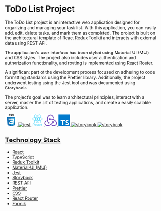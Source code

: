 # ToDo List Project

The ToDo List project is an interactive web application designed for organizing and managing your task list. With this application, you can easily add, edit, delete tasks, and mark them as completed. The project is built on the architectural template of React Redux Toolkit and interacts with external data using REST API.

The application's user interface has been styled using Material-UI (MUI) and CSS styles. The project also includes user authentication and authorization functionality, and routing is implemented using React Router.

A significant part of the development process focused on adhering to code formatting standards using the Prettier library. Additionally, the project underwent testing using the Jest tool and was documented using Storybook.

The project's goal was to learn architectural principles, interact with a server, master the art of testing applications, and create a easily scalable application.

<p align="left"> <a href="https://www.w3schools.com/css/" target="_blank" rel="noreferrer"> <img src="https://raw.githubusercontent.com/devicons/devicon/master/icons/css3/css3-original-wordmark.svg" alt="css3" width="40" height="40"/> </a></a> <a href="https://jestjs.io" target="_blank" rel="noreferrer"> <img src="https://www.vectorlogo.zone/logos/jestjsio/jestjsio-icon.svg" alt="jest" width="40" height="40"/> </a> <a href="https://reactjs.org/" target="_blank" rel="noreferrer"> <img src="https://raw.githubusercontent.com/devicons/devicon/master/icons/react/react-original-wordmark.svg" alt="react" width="40" height="40"/> </a> <a href="https://redux.js.org" target="_blank" rel="noreferrer"> <img src="https://raw.githubusercontent.com/devicons/devicon/master/icons/redux/redux-original.svg" alt="redux" width="40" height="40"/> </a> <a href="https://www.typescriptlang.org/" target="_blank" rel="noreferrer"> <img src="https://raw.githubusercontent.com/devicons/devicon/master/icons/typescript/typescript-original.svg" alt="typescript" width="40" height="40"/> </a> 
<a href="https://storybook.js.org/" target="_blank" rel="noreferrer">  <img src= "https://cdn.jsdelivr.net/gh/storybookjs/brand@main/badge/badge-storybook.svg" alt="storybook",  width="100" height="40"/> </a>
<a href="https://https://mui.com/" target="_blank" rel="noreferrer">  <img src= "file:///C:/Users/polin/Desktop/react-router.svg" alt="storybook",  width="100" height="40"/>
</p>

## Technology Stack
- React
- TypeScript
- Redux Toolkit
- Material-UI (MUI)
- Jest
- Storybook
- REST API
- Prettier
- CSS
- React Router
- Formik



